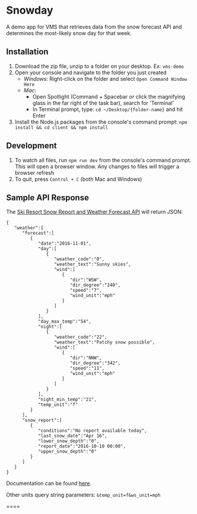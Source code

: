 # Snowday

A demo app for VMS that retrieves data from the snow forecast API and determines the most-likely snow day for that week.
 
## Installation

1. Download the zip file, unzip to a folder on your desktop. Ex: `vms-demo`
2. Open your console and navigate to the folder you just created
    - *Windows*: Right-click on the folder and select `Open Command Window Here`
    - *Mac*: 
        - Open Spotlight (Command + Spacebar _or_ click the magnifying glass in the far right of the task bar), search for 'Terminal'
        - In Terminal prompt, type: `cd ~/Desktop/{folder-name}` and hit Enter
3. Install the Node.js packages from the console's command prompt: `npm install && cd client && npm install`

## Development

1. To watch all files, run `npm run dev` from the console's command prompt. This will open a browser window. Any changes to files will trigger a browser refresh 
2. To quit, press `Control + C` (both Mac and Windows)

## Sample API Response

The [Ski Resort Snow Report and Weather Forecast API](http://www.myweather2.com/developer/apis.aspx?uref=f8add9ec-fe95-4001-b822-df8680e49dce) will return JSON:

```
{
   "weather":{
      "forecast":[
         {
            "date":"2016-11-01",
            "day":[
               {
                  "weather_code":"0",
                  "weather_text":"Sunny skies",
                  "wind":[
                     {
                        "dir":"WSW",
                        "dir_degree":"240",
                        "speed":"7",
                        "wind_unit":"mph"
                     }
                  ]
               }
            ],
            "day_max_temp":"54",
            "night":[
               {
                  "weather_code":"22",
                  "weather_text":"Patchy snow possible",
                  "wind":[
                     {
                        "dir":"NNW",
                        "dir_degree":"342",
                        "speed":"11",
                        "wind_unit":"mph"
                     }
                  ]
               }
            ],
            "night_min_temp":"21",
            "temp_unit":"f"
         }
      ],
      "snow_report":[
         {
            "conditions":"No report available today",
            "last_snow_date":"Apr 16",
            "lower_snow_depth":"0",
            "report_date":"2016-10-10 00:00",
            "upper_snow_depth":"0"
         }
      ]
   }
}
```

Documentation can be found [here](http://www.myweather2.com/developer/apis.aspx?uref=becda844-8299-4bf6-899b-d771a92b9dbf).

Other units query string parameters: `&temp_unit=f&ws_unit=mph`

====
